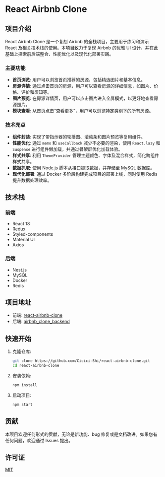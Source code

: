 # React Airbnb Clone

## 项目介绍

React Airbnb Clone 是一个复刻 Airbnb 的全栈项目，主要用于练习和演示 React 及相关技术栈的使用。本项目致力于复现 Airbnb 的优雅 UI 设计，并在此基础上探索前后端整合、性能优化以及现代化部署实践。

### 主要功能

- **首页浏览**: 用户可以浏览首页推荐的房源，包括精选图片和基本信息。
- **房源详情**: 通过点击首页的房源，用户可以查看房源的详细信息，如图片、价格、评价和须知等。
- **图片预览**: 在房源详情页，用户可以点击图片进入全屏模式，以更好地查看房源照片。
- **模块查看**: 从首页点击“查看更多”，用户可以浏览特定类别下的所有房源。

### 技术亮点

- **组件封装**: 实现了带指示器的轮播图、滚动条和图片预览等复用组件。
- **性能优化**: 通过 `memo` 和 `useCallback` 减少不必要的渲染，使用 `React.lazy` 和 `Suspense` 进行组件懒加载，并通过骨架屏优化加载体验。
- **样式共享**: 利用 `ThemeProvider` 管理主题颜色、字体及混合样式，简化跨组件样式共享。
- **数据抓取**: 使用 Node.js 脚本从接口抓取数据，并存储至 MySQL 数据库。
- **现代化部署**: 通过 Docker 多阶段构建完成项目的部署上线，同时使用 Redis 提升数据处理效率。

## 技术栈

### 前端

- React 18
- Redux
- Styled-components
- Material UI
- Axios

### 后端

- Nest.js
- MySQL
- Docker
- Redis

## 项目地址

- 前端: [react-airbnb-clone](https://github.com/Cicici-Shi/react-airbnb-clone)
- 后端: [airbnb_clone_backend](https://github.com/Cicici-Shi/airbnb_clone_backend)

## 快速开始

1. 克隆仓库:

   ```bash
   git clone https://github.com/Cicici-Shi/react-airbnb-clone.git
   cd react-airbnb-clone
   ```

2. 安装依赖:

   ```bash
   npm install
   ```

3. 启动项目:
   ```bash
   npm start
   ```

## 贡献

本项目欢迎任何形式的贡献，无论是新功能、bug 修复或是文档改进。如果您有任何问题，欢迎通过 Issues 提出。

## 许可证

[MIT](LICENSE)
